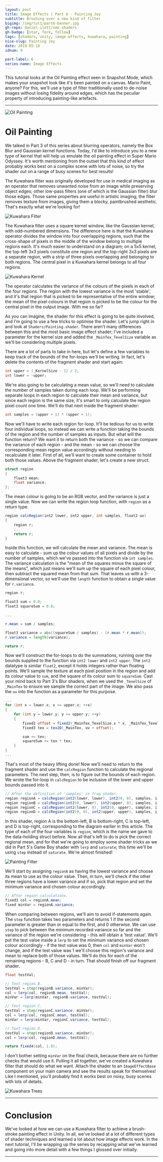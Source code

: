 ```yaml
---
layout: post
title: Image Effects | Part 6 - Painting Joy
subtitle: Brushing over a new kind of filter
bigimg: /img/tut1/part6-banner.jpg
gh-repo: daniel-ilett/smo-shaders
gh-badge: [star, fork, follow]
tags: [shaders, unity, image-effects, kuwahara, painting]
nice-slug: Painting Joy
date: 2019-05-18
idnum: 9

part-label: 6
series-name: Image Effects
---
```


This tutorial looks at the Oil Painting effect seen in Snapshot Mode, which makes your snapshot look like it's been painted on a canvas. Mario Paint, anyone? For this, we'll use a type of filter traditionally used to de-noise images without losing fidelity around edges, which has the peculiar property of introducing painting-like artefacts.

<hr/>

<img data-src="/img/tut1/part6-oil-painting.jpg" class="center-image lazyload" alt="Oil Painting">

# Oil Painting

We talked in Part 3 of this series about blurring operators, namely the Box Blur and Gaussian kernel functions. Today, I'd like to introduce you to a new type of kernel that will help us emulate the oil painting effect in Super Mario Odyssey. It's worth mentioning from the outset that this kind of effect probably works best on a complex scene with lots of noise, so try the shader out on a range of busy scenes for best results!

The Kuwahara filter was originally developed for use in medical imaging as an operator that removes unwanted noise from an image while preserving object edges; other low-pass filters (one of which is the Gaussian filter) blur those edges. Those same properties are useful in artistic imaging; the filter removes texture from images, giving them a blocky, paintbrushed aesthetic. That's exactly what we're looking for!

<img data-src="/img/tut1/part6-scene-painting.jpg" class="center-image lazyload" alt="Kuwahara Filter">

The Kuwahara filter uses a square kernel window, like the Gaussian kernel, with odd-numbered dimensions. The difference here is that the Kuwahara operator divides the window into four overlapping regions, such that the cross-shape of pixels in the middle of the window belong to multiple regions each. It's much easier to understand on a diagram; on a 5x5 kernel, the top-left 3x3 pixels constitute one region and the top-right 3x3 pixels are a separate region, with a strip of three pixels overlapping and belonging to both regions. The central pixel in a Kuwahara kernel belongs to all four regions.

<img data-src="/img/tut1/part6-kuwahara-kernel.jpg" class="center-image lazyload" alt="Kuwahara Kernel">

The operator calculates the variance of the colours of the pixels in each of the four regions. The region with the lowest variance is the most 'stable', and it's that region that is picked to be representative of the entire window; the mean of the pixel colours in that region is picked to be the colour for the central pixel in the output image. With me so far?

As you can imagine, the shader for this effect is going to be quite involved, and I'm going to use a few tricks to optimise the shader. Let's jump right in and look at `Shaders/Painting.shader`. There aren't many differences between this and the most basic image effect shader; I've included a parameter for the kernel size and added the `_MainTex_TexelSize` variable as we'll be considering multiple pixels.

There are a lot of parts to take in here, but let's define a few variables to keep track of the bounds of the for-loops we'll be writing. In fact, let's delete the contents of the fragment shader and start again:

~~~glsl
int upper = (_KernelSize - 1) / 2;
int lower = -upper;
~~~

We're also going to be calculating a mean value, so we'll need to calculate the number of samples taken during each loop. We'll be performing separate loops in each region to calculate their mean and variance, but since each region is the same size, it's smart to only calculate the region pixel count one time. We'll do that next inside the fragment shader:

~~~glsl
int samples = (upper + 1) * (upper + 1);
~~~

Now we'll have to write each region for-loop. It'll be tedious for us to write four individual loops, so instead we can write a function taking the bounds of the region and the number of samples as inputs. But what will the function return? We want it to return both the variance - so we can compare the variance of each region - and the mean - so we can choose the corresponding mean region value accordingly without needing to recalculate it later. First of all, we'll want to create some container to hold both those values. Above the fragment shader, let's create a new struct.

~~~glsl
struct region
{
    float3 mean;
    float variance;
};
~~~

The mean colour is going to be an RGB vector, and the variance is just a single value. Now we can write the region loop function, with `region` as a return type.

~~~glsl
region calcRegion(int2 lower, int2 upper, int samples, float2 uv)
{
    region r;
    ...
    return r;
}
~~~

Inside this function, we will calculate the mean and variance. The mean is easy to calculate - sum up the colour values of all pixels and divide by the number of samples, which we've passed into the function via `int samples`. The variance calculation is the "mean of the squares minus the square of the means", which just means we'll sum up the square of each pixel colour, then subtract the squared mean from that sum. That leaves us with a 3-dimensional vector, so we'll use the `length` function to obtain a single value for `r.variance`.

~~~glsl
region r;

float3 sum = 0.0;
float3 squareSum = 0.0;

...

r.mean = sum / samples;

float3 variance = abs((squareSum / samples) - (r.mean * r.mean));
r.variance = length(variance);

return r;
~~~

<script async src="https://pagead2.googlesyndication.com/pagead/js/adsbygoogle.js"></script>
<ins class="adsbygoogle"
     style="display:block; text-align:center;"
     data-ad-layout="in-article"
     data-ad-format="fluid"
     data-ad-client="ca-pub-5101496396569275"
     data-ad-slot="3740606711"></ins>
<script>
     (adsbygoogle = window.adsbygoogle || []).push({});
</script>

Now we'll construct the for-loops to do the summations, running over the bounds supplied to the function via `int2 lower` and `int2 upper`. The `int2` datatype is similar `float2`, except it holds integers rather than floating points. We'll sample the texture at each pixel position in the region and add its colour value to `sum`, and the square of its colour sum to `squareSum`. Cast your mind back to Part 3's Blur shaders, when we used the `_TexelSize` of `_MainTex` to ensure we sample the correct part of the image. We also pass the `uv` into the function as a parameter for this purpose.

~~~glsl
...
for (int x = lower.x; x <= upper.x; ++x)
{
    for (int y = lower.y; y <= upper.y; ++y)
    {
        fixed2 offset = fixed2(_MainTex_TexelSize.x * x, _MainTex_TexelSize.y * y);
        fixed3 tex = tex2D(_MainTex, uv + offset);

        sum += tex;
        squareSum += tex * tex;
    }
}
...
~~~

That's most of the heavy lifting done! Now we'll need to return to the fragment shader and use the `calcRegion` function to calculate the regional parameters. The next step, then, is to figure out the bounds of each region. We wrote the for-loop in `calcRegion` to be inclusive of the lower and upper bounds passed into it.

~~~glsl
// After the definition of 'samples' in frag shader:
region regionA = calcRegion(int2(lower, lower), int2(0, 0), samples, i.uv);
region regionB = calcRegion(int2(0, lower), int2(upper, 0), samples, i.uv);
region regionC = calcRegion(int2(lower, 0), int2(0, upper), samples, i.uv);
region regionD = calcRegion(int2(0, 0), int2(upper, upper), samples, i.uv);
~~~

In this shader, region A is the bottom-left, B is bottom-right, C is top-left, and D is top-right, corresponding to the diagram earlier in this article. The type of each of the four variables is `region`, which is the name we gave to the data-holding struct before. Now all that's left to do is pick the correct regional mean, and for that we're going to employ some shader tricks as we did in Part 5's Game Boy shader with `lerp` and `saturate`; this time we'll be using `step` instead of `saturate`. We're almost finished!

<img data-src="/img/tut1/part6-scene-painting-bench.jpg" class="center-image lazyload" alt="Painting Filter">

We'll start by assigning `regionA` as having the lowest variance and choose its mean to use as the colour value. Then, in turn, we'll check if the other three regions have a lower variance and if so, pick that region and set the minimum variance and chosen colour accordingly.

~~~glsl
// After region calculations.
fixed3 col = regionA.mean;
fixed minVar = regionA.variance;
~~~

When comparing between regions, we'll aim to avoid if-statements again. The `step` function takes two parameters and returns 1 if the second parameter is greater than or equal to the first, and 0 otherwise. We can use `step` to pick between the minimum recorded variance so far and the variance of the region we're considering - this will obtain a 'test value'. We'll put the test value inside a `lerp` to set the minimum variance and chosen colour accordingly - if the test value was 0, then `col` and `minVar` won't change, and if the test value was 1 we'll choose this region's variance and mean to replace both of those values. We'll do this for each of the remaining regions - B, C and D - in turn. That should finish off our fragment shader.

~~~glsl
float testVal;

// Test region B.
testVal = step(regionB.variance, minVar);
col = lerp(col, regionB.mean, testVal);
minVar = lerp(minVar, regionB.variance, testVal);

// Test region C.
testVal = step(regionC.variance, minVar);
col = lerp(col, regionC.mean, testVal);
minVar = lerp(minVar, regionC.variance, testVal);

// Text region D.
testVal = step(regionD.variance, minVar);
col = lerp(col, regionD.mean, testVal);

return fixed4(col, 1.0);
~~~

I don't bother setting `minVar` on the final check, because there are no further checks that would use it. Pulling it all together, we've created a Kuwahara filter that should do what we want. Attach the shader to an `ImageEffectBase` component on your main camera and see the results speak for themselves! Like I mentioned, you'll probably find it works best on noisy, busy scenes with lots of details.

<img data-src="/img/tut1/part6-scene-painting-trees.jpg" class="center-image lazyload" alt="Kuwahara Trees">

<script async src="https://pagead2.googlesyndication.com/pagead/js/adsbygoogle.js"></script>
<ins class="adsbygoogle"
     style="display:block; text-align:center;"
     data-ad-layout="in-article"
     data-ad-format="fluid"
     data-ad-client="ca-pub-5101496396569275"
     data-ad-slot="3740606711"></ins>
<script>
     (adsbygoogle = window.adsbygoogle || []).push({});
</script>

<hr/>

# Conclusion

We've looked at how we can use a Kuwahara filter to achieve a brush-stroke painting effect in Unity. In all, we've looked at a lot of different types of shader techniques and learned a lot about how image effects work. In the next tutorial, I'll be wrapping up the series by recapping what we've learned and going into more detail with a few things I glossed over initially.

<hr/>
